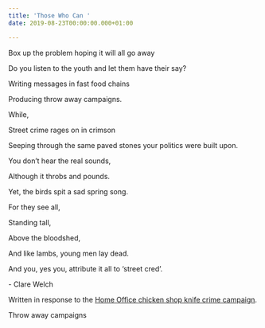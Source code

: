 ```yaml
---
title: 'Those Who Can '
date: 2019-08-23T00:00:00.000+01:00

---
```

Box up the problem hoping it will all go away

Do you listen to the youth and let them have their say?

Writing messages in fast food chains

Producing throw away campaigns.

While,

Street crime rages on in crimson

Seeping through the same paved stones your politics were built upon.

You don’t hear the real sounds,

Although it throbs and pounds.

Yet, the birds spit a sad spring song.

For they see all,

Standing tall,

Above the bloodshed,

And like lambs, young men lay dead.

And you, yes you, attribute it all to ‘street cred’.

\- Clare Welch

Written in response to the [Home Office chicken shop knife crime campaign](https://www.theguardian.com/commentisfree/2019/aug/16/chicken-shop-knife-crime-campaign-home-office "Home Office chicken shop knife crime campaign").

Throw away campaigns